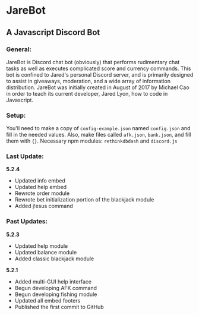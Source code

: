 # JareBot
## A Javascript Discord Bot

### General:
JareBot is Discord chat bot (obviously) that performs rudimentary chat tasks as well as executes complicated score and currency commands. This bot is confined to Jared's personal Discord server, and is primarily designed to assist in giveaways, moderation, and a wide array of information distribution. JareBot was initially created in August of 2017 by Michael Cao in order to teach its current developer, Jared Lyon, how to code in Javascript.

### Setup:
You'll need to make a copy of `config-example.json` named `config.json` and fill in the needed values. Also, make files called `afk.json`, `bank.json`, and fill them with `{}`.
Necessary npm modules: `rethinkdbdash` and `discord.js`

### Last Update:
**5.2.4**
- Updated info embed
- Updated help embed
- Rewrote order module
- Rewrote bet initialization portion of the blackjack module
- Added j!esus command

### Past Updates:
**5.2.3**
- Updated help module
- Updated balance module
- Added classic blackjack module

**5.2.1**
- Added multi-GUI help interface
- Begun developing AFK command
- Begun developing fishing module
- Updated all embed footers
- Published the first commit to GitHub
